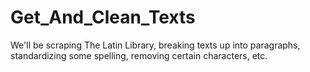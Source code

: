 # Get_And_Clean_Texts
We'll be scraping The Latin Library, breaking texts up into paragraphs, standardizing some spelling, removing certain characters, etc.
